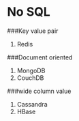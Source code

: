 # No SQL


###Key value pair

1. Redis

###Document oriented
1. MongoDB
2. CouchDB

###wide column value
1. Cassandra
2. HBase